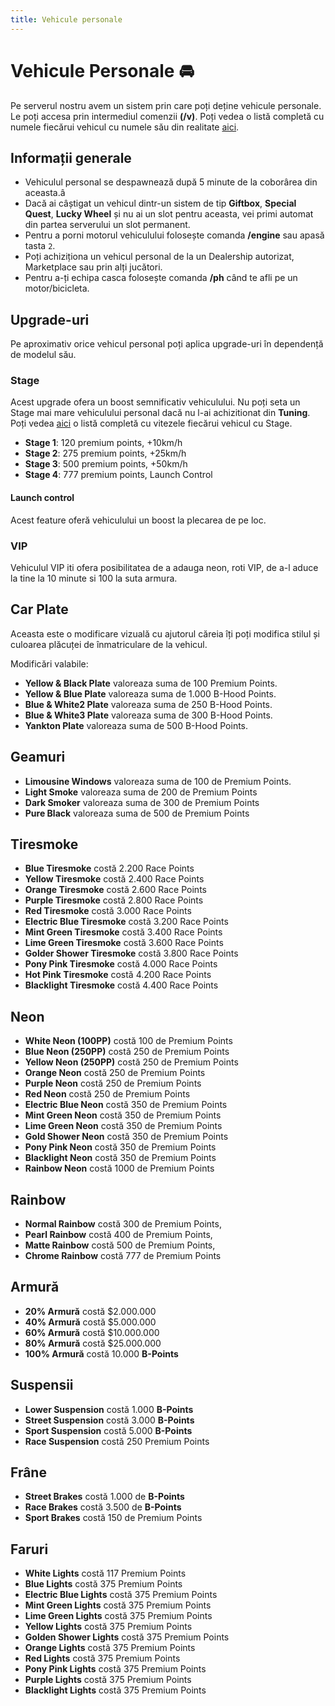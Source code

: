 ```yaml
---
title: Vehicule personale
---
```


# Vehicule Personale 🚘
Pe serverul nostru avem un sistem prin care poți deține vehicule personale. Le poți accesa prin intermediul comenzii **(/v)**. Poți vedea o listă completă cu numele fiecărui vehicul cu numele său din realitate [aici](../general/vehicles-modded-names.md).

## Informații generale
- Vehiculul personal se despawnează după 5 minute de la coborârea din aceasta.â
- Dacă ai câștigat un vehicul dintr-un sistem de tip **Giftbox**, **Special Quest**, **Lucky Wheel** și nu ai un slot pentru aceasta, vei primi automat din partea serverului un slot permanent.
- Pentru a porni motorul vehiculului folosește comanda **/engine** sau apasă tasta `2`.
- Poți achiziționa un vehicul personal de la un Dealership autorizat, Marketplace sau prin alți jucători.
- Pentru a-ți echipa casca folosește comanda **/ph** când te afli pe un motor/bicicleta.

## Upgrade-uri
Pe aproximativ orice vehicul personal poți aplica upgrade-uri în dependență de modelul său.

### Stage
Acest upgrade ofera un boost semnificativ vehiculului. Nu poți seta un Stage mai mare vehiculului personal dacă nu l-ai achizitionat din **Tuning**. Poți vedea [aici](../general/vitezavehicle.md) o listă completă cu vitezele fiecărui vehicul cu Stage.

- **Stage 1**: 120 premium points, +10km/h
- **Stage 2**: 275 premium points, +25km/h
- **Stage 3**: 500 premium points, +50km/h
- **Stage 4**: 777 premium points, Launch Control

#### Launch control
Acest feature oferă vehiculului un boost la plecarea de pe loc.

### VIP
Vehiculul VIP iti ofera posibilitatea de a adauga neon, roti VIP, de a-l aduce la tine la 10 minute si 100 la suta armura.

## Car Plate
Aceasta este o modificare vizuală cu ajutorul căreia îți poți modifica stilul și culoarea plăcuței de înmatriculare de la vehicul.

Modificări valabile:
- **Yellow & Black Plate** valoreaza suma de 100 Premium Points.
- **Yellow & Blue Plate** valoreaza suma de 1.000 B-Hood Points.
- **Blue & White2 Plate** valoreaza suma de 250 B-Hood Points.
- **Blue & White3 Plate** valoreaza suma de 300 B-Hood Points.
- **Yankton Plate** valoreaza suma de 500 B-Hood Points.

## Geamuri 

- **Limousine Windows** valoreaza suma de 100 de Premium Points.
- **Light Smoke** valoreaza suma de 200 de Premium Points
- **Dark Smoker** valoreaza suma de 300 de Premium Points
- **Pure Black** valoreaza suma de 500 de Premium Points
  
## Tiresmoke

- **Blue Tiresmoke** costă 2.200 Race Points
- **Yellow Tiresmoke** costă 2.400 Race Points
- **Orange Tiresmoke** costă 2.600 Race Points
- **Purple Tiresmoke** costă 2.800 Race Points
- **Red Tiresmoke** costă 3.000 Race Points
- **Electric Blue Tiresmoke** costă 3.200 Race Points
- **Mint Green Tiresmoke** costă 3.400 Race Points
- **Lime Green Tiresmoke** costă 3.600 Race Points
- **Golder Shower Tiresmoke** costă 3.800 Race Points
- **Pony Pink Tiresmoke** costă 4.000 Race Points
- **Hot Pink Tiresmoke** costă 4.200 Race Points
- **Blacklight Tiresmoke** costă 4.400 Race Points


## Neon

- **White Neon (100PP)** costă 100 de Premium Points
- **Blue Neon (250PP)** costă 250 de Premium Points
- **Yellow Neon (250PP)** costă 250 de Premium Points
- **Orange Neon** costă 250 de Premium Points
- **Purple Neon** costă 250 de Premium Points
- **Red Neon** costă 250 de Premium Points
- **Electric Blue Neon** costă 350 de Premium Points
- **Mint Green Neon** costă 350 de Premium Points
- **Lime Green Neon** costă 350 de Premium Points
- **Gold Shower Neon** costă 350 de Premium Points
- **Pony Pink Neon** costă 350 de Premium Points
- **Blacklight Neon** costă 350 de Premium Points
- **Rainbow Neon** costă 1000 de Premium Points

## Rainbow
- **Normal Rainbow** costă 300 de Premium Points, 
- **Pearl Rainbow** costă 400 de Premium Points,
- **Matte Rainbow** costă 500 de Premium Points, 
- **Chrome Rainbow** costă 777 de Premium Points


## Armură

- **20% Armură** costă $2.000.000
- **40% Armură** costă $5.000.000
- **60% Armură** costă $10.000.000
- **80% Armură** costă $25.000.000
- **100% Armură** costă 10.000 **B-Points**

## Suspensii

- **Lower Suspension** costă 1.000 **B-Points**
- **Street Suspension** costă 3.000 **B-Points**
- **Sport Suspension** costă 5.000 **B-Points**
- **Race Suspension** costă 250 Premium Points



## Frâne
- **Street Brakes** costă 1.000 de **B-Points**
- **Race Brakes** costă 3.500 de **B-Points**
- **Sport Brakes** costă 150 de Premium Points


## Faruri

- **White Lights** costă 117 Premium Points
- **Blue Lights** costă 375 Premium Points
- **Electric Blue Lights** costă 375 Premium Points
- **Mint Green Lights** costă 375 Premium Points
- **Lime Green Lights** costă 375 Premium Points
- **Yellow Lights** costă 375 Premium Points
- **Golden Shower Lights** costă 375 Premium Points
- **Orange Lights** costă 375 Premium Points
- **Red Lights** costă 375 Premium Points
- **Pony Pink Lights** costă 375 Premium Points
- **Purple Lights** costă 375 Premium Points
- **Blacklight Lights** costă 375 Premium Points
